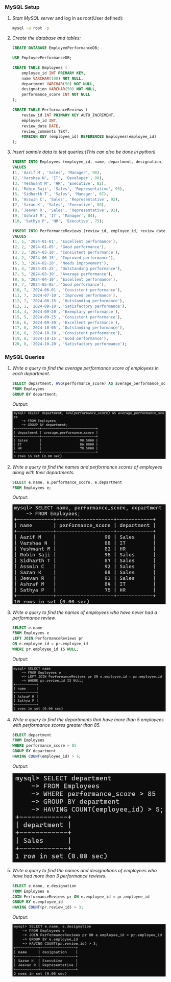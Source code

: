 ### MySQL Setup
1. *Start MySQL server* and log in as root(User defined):
    ```sh
    mysql -u root -p
    

2. *Create the database and tables:*
    ```sql
    CREATE DATABASE EmployeePerformanceDB;
    ```
    ```sql
    USE EmployeePerformanceDB;
    ```
    ```sql
    CREATE TABLE Employees (
        employee_id INT PRIMARY KEY,
        name VARCHAR(100) NOT NULL,
        department VARCHAR(50) NOT NULL,
        designation VARCHAR(50) NOT NULL,
        performance_score INT NOT NULL
    );
    ```
    ```sql
    CREATE TABLE PerformanceReviews (
        review_id INT PRIMARY KEY AUTO_INCREMENT,
        employee_id INT,
        review_date DATE,
        review_comments TEXT,
        FOREIGN KEY (employee_id) REFERENCES Employees(employee_id)
    );
    ```
    

3. *Insert sample data to test queries:(This can also be done in python)*
    ```sql
    INSERT INTO Employees (employee_id, name, department, designation, performance_score)
    VALUES 
    (1, 'Aarif M', 'Sales', 'Manager', 90),
    (2, 'Varshaa N', 'IT', 'Developer', 88),
    (3, 'Yeshwant M', 'HR', 'Executive', 82),
    (4, 'Robin Saji', 'Sales', 'Representative', 95),
    (5, 'Sidharth T', 'Sales', 'Manager', 87),
    (6, 'Asswin C', 'Sales', 'Representative', 92),
    (7, 'Saran K', 'Sales', 'Executive', 88),
    (8, 'Jeevan R', 'Sales', 'Representative', 91),
    (9, 'Ashraf M', 'IT', 'Manager', 84),
    (10, 'Sathya P', 'HR', 'Executive', 75);
    ```
    ```sql
    INSERT INTO PerformanceReviews (review_id, employee_id, review_date, review_comments)
    VALUES 
    (1, 1, '2024-01-01', 'Excellent performance'),
    (2, 2, '2024-01-05', 'Good performance'),
    (3, 2, '2024-03-10', 'Consistent performance'),
    (4, 2, '2024-06-15', 'Improved performance'),
    (5, 3, '2024-02-20', 'Needs improvement'),
    (6, 4, '2024-01-25', 'Outstanding performance'),
    (7, 5, '2024-03-30', 'Average performance'),
    (8, 6, '2024-04-10', 'Excellent performance'),
    (9, 7, '2024-05-05', 'Good performance'),
    (10, 7, '2024-06-01', 'Consistent performance'),
    (11, 7, '2024-07-10', 'Improved performance'),
    (12, 7, '2024-08-15', 'Outstanding performance'),
    (13, 1, '2024-09-10', 'Satisfactory performance'),
    (14, 4, '2024-09-20', 'Exemplary performance'),
    (15, 5, '2024-09-25', 'Consistent performance'),
    (16, 6, '2024-09-30', 'Excellent performance'),
    (17, 8, '2024-10-05', 'Outstanding performance'),
    (18, 8, '2024-10-10', 'Consistent performance'),
    (19, 8, '2024-10-15', 'Good performance'),
    (20, 8, '2024-10-20', 'Satisfactory performance');
    ```
### MySQL Queries

1. *Write a query to find the average performance score of employees in each department.*
    ```sql
    SELECT department, AVG(performance_score) AS average_performance_score
    FROM Employees
    GROUP BY department;
    ```
    *Output:*
   
    ![image](https://github.com/Aarifmedharsha/assests/blob/main/Query1.png)

3. *Write a query to find the names and performance scores of employees along with their departments.*
    ```sql
    SELECT e.name, e.performance_score, e.department
    FROM Employees e;
    ```
    *Output:*
   
    ![image](https://github.com/Aarifmedharsha/assests/blob/main/Query2.png)

4. *Write a query to find the names of employees who have never had a performance review.*
    ```sql
    SELECT e.name
    FROM Employees e
    LEFT JOIN PerformanceReviews pr
    ON e.employee_id = pr.employee_id
    WHERE pr.employee_id IS NULL;
    ```
    *Output:*
   
    ![image](https://github.com/Aarifmedharsha/assests/blob/main/Query3.png)

5. *Write a query to find the departments that have more than 5 employees with performance scores greater than 85.*
    ```sql
    SELECT department
    FROM Employees
    WHERE performance_score > 85
    GROUP BY department
    HAVING COUNT(employee_id) > 5;
    ```
    *Output:*
   
    ![image](https://github.com/Aarifmedharsha/assests/blob/main/Query4.png)

6. *Write a query to find the names and designations of employees who have had more than 3 performance reviews.*
    ```sql
    SELECT e.name, e.designation
    FROM Employees e
    JOIN PerformanceReviews pr ON e.employee_id = pr.employee_id
    GROUP BY e.employee_id
    HAVING COUNT(pr.review_id) > 3;
    ```
    *Output:*
   
    ![image](https://github.com/Aarifmedharsha/assests/blob/main/Query5.png)
